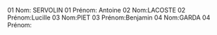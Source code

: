 01 Nom: SERVOLIN
01 Prénom: Antoine
02 Nom:LACOSTE
02 Prénom:Lucille
03 Nom:PIET
03 Prénom:Benjamin
04 Nom:GARDA
04 Prénom:
